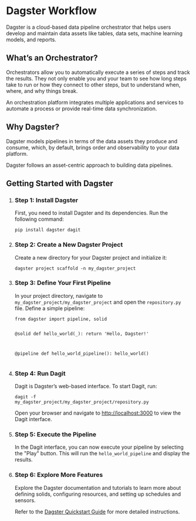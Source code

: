 <!DOCTYPE html>
<html lang="en">
<head>
    <meta charset="UTF-8">
    <title>Dagster Workflow</title>
</head>
<body>

<!-- Heading -->
<h1>Dagster Workflow</h1>

<!-- Introduction -->
<p>Dagster is a cloud-based data pipeline orchestrator that helps users develop and maintain data assets like tables, data sets, machine learning models, and reports.</p>

<!-- Subheading -->
<h2>What’s an Orchestrator?</h2>

<!-- Paragraph -->
<p>Orchestrators allow you to automatically execute a series of steps and track the results. They not only enable you and your team to see how long steps take to run or how they connect to other steps, but to understand when, where, and why things break.</p>
<p>An orchestration platform integrates multiple applications and services to automate a process or provide real-time data synchronization.</p>

<!-- Subheading -->
<h2>Why Dagster?</h2>

<!-- Paragraph -->
<p>Dagster models pipelines in terms of the data assets they produce and consume, which, by default, brings order and observability to your data platform.</p>
<p>Dagster follows an asset-centric approach to building data pipelines.</p>

<!-- Subheading -->
<h2>Getting Started with Dagster</h2>

<!-- Steps List -->
<ol>
    <li>
        <h3>Step 1: Install Dagster</h3>
        <p>First, you need to install Dagster and its dependencies. Run the following command:</p>
        <pre><code>pip install dagster dagit</code></pre>
    </li>
    <li>
        <h3>Step 2: Create a New Dagster Project</h3>
        <p>Create a new directory for your Dagster project and initialize it:</p>
        <pre><code>dagster project scaffold -n my_dagster_project</code></pre>
    </li>
    <li>
        <h3>Step 3: Define Your First Pipeline</h3>
        <p>In your project directory, navigate to <code>my_dagster_project/my_dagster_project</code> and open the <code>repository.py</code> file. Define a simple pipeline:</p>
        <pre><code>from dagster import pipeline, solid

@solid
def hello_world(_):
    return 'Hello, Dagster!'

@pipeline
def hello_world_pipeline():
    hello_world()</code></pre>
    </li>
    <li>
        <h3>Step 4: Run Dagit</h3>
        <p>Dagit is Dagster’s web-based interface. To start Dagit, run:</p>
        <pre><code>dagit -f my_dagster_project/my_dagster_project/repository.py</code></pre>
        <p>Open your browser and navigate to <a href="http://localhost:3000">http://localhost:3000</a> to view the Dagit interface.</p>
    </li>
    <li>
        <h3>Step 5: Execute the Pipeline</h3>
        <p>In the Dagit interface, you can now execute your pipeline by selecting the "Play" button. This will run the <code>hello_world_pipeline</code> and display the results.</p>
    </li>
    <li>
        <h3>Step 6: Explore More Features</h3>
        <p>Explore the Dagster documentation and tutorials to learn more about defining solids, configuring resources, and setting up schedules and sensors.</p>
        <p>Refer to the <a href="https://docs.dagster.io/getting-started/quickstart" target="_blank">Dagster Quickstart Guide</a> for more detailed instructions.</p>
    </li>
</ol>

</body>
</html>
